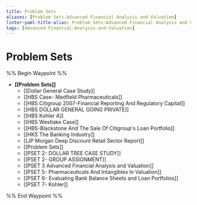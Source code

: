 ```yaml
---
title: Problem Sets
aliases: [Problem Sets-Advanced Financial Analysis and Valuation]
linter-yaml-title-alias: Problem Sets-Advanced Financial Analysis and Valuation
tags: [Advanced-Financial-Analysis-and-Valuation]
---
```


# Problem Sets

%% Begin Waypoint %%
- **[[Problem Sets]]**
	- [[Dollar General Case Study]]
	- [[HBS Case- Medfield Pharmaceuticals]]
	- [[HBS Citigroup 2007-Financial Reporting And Regulatory Capital]]
	- [[HBS DOLLAR GENERAL GOING PRIVATE]]
	- [[HBS Kohler A]]
	- [[HBS Westlake Case]]
	- [[HBS-Blackstone And The Sale Of Citigroup's Loan Portfolio]]
	- [[HKS The Banking Industry]]
	- [[JP Morgan Deep Discount Retail Sector Report]]
	- [[Problem Sets]]
	- [[PSET 2- DOLLAR TREE CASE STUDY]]
	- [[PSET 2- GROUP ASSIGNMENT]]
	- [[PSET 3 Advanced Financial Analysis and Valuation]]
	- [[PSET 5- Pharmaceuticals And Intangibles In Valuation]]
	- [[PSET 6- Evaluating Bank Balance Sheets and Loan Portfolios]]
	- [[PSET 7- Kohler]]

%% End Waypoint %%